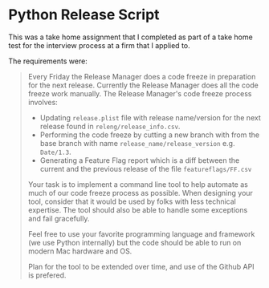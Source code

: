 # Python Release Script

This was a take home assignment that I completed as part of a take home test for
the interview process at a firm that I applied to.

The requirements were:

>Every Friday the Release Manager does a code freeze in preparation for the next release. Currently the Release Manager does all the code freeze work manually.
The Release Manager's code freeze process involves: 
>
>- Updating `release.plist` file with release name/version for the next release found in `releng/release_info.csv`.
>- Performing the code freeze by cutting a new branch with from the base branch with name `release_name/release_version` e.g. `Date/1.3`. 
>- Generating a Feature Flag report which is a diff between the current and the previous release of the file `featureflags/FF.csv` 
>
>Your task is to implement a command line tool to help automate as much of our
code freeze process as possible. When designing your tool, consider that it
would be used by folks with less technical expertise. The tool should also be
able to handle some exceptions and fail gracefully. 
>
>Feel free to use your favorite programming language and framework (we use Python internally) but the code should be able to run on modern Mac hardware and OS. 
>
>Plan for the tool to be extended over time, and use of the Github API is prefered.
